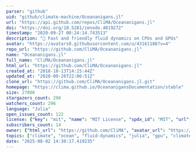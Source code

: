 ```yaml
---
parser: "github"
uid: "github/climate-machine/Oceananigans.jl"
url: "https://api.github.com/repos/CliMA/Oceananigans.jl"
doi: "https://doi.org/10.5281/zenodo.4019272"
timestamp: "2020-09-27 00:24:14.743513"
description: "🌊 Fast and friendly fluid dynamics on CPUs and GPUs"
avatar: "https://avatars0.githubusercontent.com/u/43161188?v=4"
repo_url: "https://github.com/CliMA/Oceananigans.jl"
name: "Oceananigans.jl"
full_name: "CliMA/Oceananigans.jl"
html_url: "https://github.com/CliMA/Oceananigans.jl"
created_at: "2018-10-13T14:15:44Z"
updated_at: "2020-09-26T22:06:51Z"
clone_url: "https://github.com/CliMA/Oceananigans.jl.git"
homepage: "https://clima.github.io/OceananigansDocumentation/stable"
size: 27800
stargazers_count: 296
watchers_count: 296
language: "Julia"
open_issues_count: 122
license: {"key": "mit", "name": "MIT License", "spdx_id": "MIT", "url": "https://api.github.com/licenses/mit", "node_id": "MDc6TGljZW5zZTEz"}
subscribers_count: 14
owner: {"html_url": "https://github.com/CliMA", "avatar_url": "https://avatars0.githubusercontent.com/u/43161188?v=4", "login": "CliMA", "type": "Organization"}
topics: ["climate", "ocean", "fluid-dynamics", "julia", "gpu", "climate-change"]
date: "2025-08-02 14:30:17.419235"
---
```

